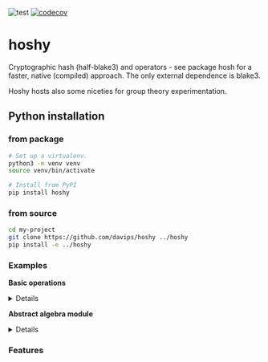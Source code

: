 ![test](https://github.com/davips/hoshy/workflows/test/badge.svg)
[![codecov](https://codecov.io/gh/davips/hoshy/branch/main/graph/badge.svg)](https://codecov.io/gh/davips/hoshy)

# hoshy
Cryptographic hash (half-blake3) and operators - see package hosh for a faster, native (compiled) approach.
The only external dependence is blake3.

Hoshy hosts also some niceties for group theory experimentation.

## Python installation
### from package
```bash
# Set up a virtualenv. 
python3 -m venv venv
source venv/bin/activate

# Install from PyPI
pip install hoshy
```

### from source
```bash
cd my-project
git clone https://github.com/davips/hoshy ../hoshy
pip install -e ../hoshy
```


### Examples
**Basic operations**
<details>
<p>

```python3
from hosh import Hash

# Hashes can be multiplied.
a = Hash(blob=b"Some large binary content...")
b = Hash(blob=b"Some other binary content. Might be, e.g., an action or another large content.")
c = a * b
print(f"{a} * {b} = {c}")
"""
0v58YxIhaae5NfYuXsoC1i * 04orKjYHAZraYORILOVwos = 3yT1A5oLlW2HpjSkgzo2yg
"""
```

```python3
print(~b)
# Multiplication can be reverted by the inverse hash. Zero is the identity hash.
print(f"{b} * {~b} = {b * ~b} = 0")
"""
211eErwhEiGnit0beo4tjo
04orKjYHAZraYORILOVwos * 211eErwhEiGnit0beo4tjo = 0000000000000000000000 = 0
"""
```

```python3

print(f"{b} * {Hash(0)} = {b * Hash(0)} = b")
"""
04orKjYHAZraYORILOVwos * 0000000000000000000000 = 04orKjYHAZraYORILOVwos = b
"""
```

```python3

print(f"{c} * {~b} = {c * ~b} = {a} = a")
"""
3yT1A5oLlW2HpjSkgzo2yg * 211eErwhEiGnit0beo4tjo = 0v58YxIhaae5NfYuXsoC1i = 0v58YxIhaae5NfYuXsoC1i = a
"""
```

```python3

print(f"{~a} * {c} = {~a * c} = {b} = b")
"""
4q4X1jczNK2eKCV4uxEPNk * 3yT1A5oLlW2HpjSkgzo2yg = 04orKjYHAZraYORILOVwos = 04orKjYHAZraYORILOVwos = b
"""
```

```python3

# Division is shorthand for reversion.
print(f"{c} / {b} = {c / b} = a")
"""
3yT1A5oLlW2HpjSkgzo2yg / 04orKjYHAZraYORILOVwos = 0v58YxIhaae5NfYuXsoC1i = a
"""
```

```python3

# Hash multiplication is not expected to be commutative.
print(f"{a * b} != {b * a}")
"""
3yT1A5oLlW2HpjSkgzo2yg != 4AvOF9Fbhakd26mosfuuvR
"""
```

```python3

# Hash multiplication is associative.
print(f"{a * (b * c)} = {(a * b) * c}")
"""
51UdYbEAGI5mVogE4aFFKe = 51UdYbEAGI5mVogE4aFFKe
"""
```

```python3


```


</p>
</details>

**Abstract algebra module**
<details>
<p>

```python3
from itertools import islice
from hosh.algebra.cyclic import Z
from hosh.algebra.dihedral import D
from hosh.algebra.symmetric import S

# Direct product between:
#   symmetric group S4;
#   cyclic group Z5; and,
#   dihedral group D4.
G = S(4) * Z(5) * D(4)
print(G)
"""
S4×Z5×D4
"""
```

```python3

# Sampling and operating over some pairs.
fetch5 = islice(G, 0, 5)
for a, b in zip(fetch5, G):
    print(a, "*", b, "=", a * b, sep="\t")
"""
«[2, 0, 3, 1], 0, s7»	*	«[3, 0, 1, 2], 1, s3»	=	«[1, 2, 0, 3], 1, r0»
«[0, 3, 1, 2], 3, s4»	*	«[1, 0, 3, 2], 0, r5»	=	«[3, 0, 2, 1], 3, s3»
«[0, 1, 2, 3], 3, s3»	*	«[2, 0, 3, 1], 3, s3»	=	«[2, 0, 3, 1], 1, r0»
«[1, 2, 0, 3], 2, r7»	*	«[1, 2, 0, 3], 1, s2»	=	«[2, 0, 1, 3], 3, s1»
«[0, 2, 1, 3], 1, r1»	*	«[0, 3, 1, 2], 2, s1»	=	«[0, 3, 2, 1], 3, s2»
"""
```


</p>
</details>



### Features

